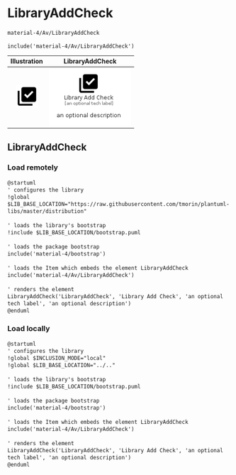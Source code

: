# LibraryAddCheck


```text
material-4/Av/LibraryAddCheck
```

```text
include('material-4/Av/LibraryAddCheck')
```



| Illustration | LibraryAddCheck |
| :---: | :---: |
| ![illustration for Illustration](../../material-4/Av/LibraryAddCheck.png) | ![illustration for LibraryAddCheck](../../material-4/Av/LibraryAddCheck.Local.png) |




## LibraryAddCheck

### Load remotely
```plantuml
@startuml
' configures the library
!global $LIB_BASE_LOCATION="https://raw.githubusercontent.com/tmorin/plantuml-libs/master/distribution"

' loads the library's bootstrap
!include $LIB_BASE_LOCATION/bootstrap.puml

' loads the package bootstrap
include('material-4/bootstrap')

' loads the Item which embeds the element LibraryAddCheck
include('material-4/Av/LibraryAddCheck')

' renders the element
LibraryAddCheck('LibraryAddCheck', 'Library Add Check', 'an optional tech label', 'an optional description')
@enduml
```

### Load locally
```plantuml
@startuml
' configures the library
!global $INCLUSION_MODE="local"
!global $LIB_BASE_LOCATION="../.."

' loads the library's bootstrap
!include $LIB_BASE_LOCATION/bootstrap.puml

' loads the package bootstrap
include('material-4/bootstrap')

' loads the Item which embeds the element LibraryAddCheck
include('material-4/Av/LibraryAddCheck')

' renders the element
LibraryAddCheck('LibraryAddCheck', 'Library Add Check', 'an optional tech label', 'an optional description')
@enduml
```

